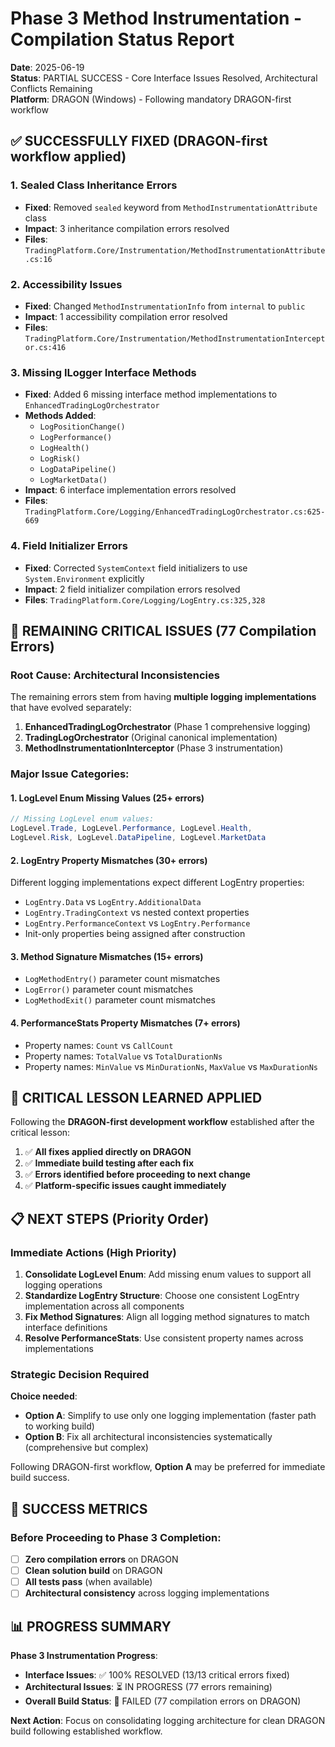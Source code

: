 # Phase 3 Method Instrumentation - Compilation Status Report

**Date**: 2025-06-19  
**Status**: PARTIAL SUCCESS - Core Interface Issues Resolved, Architectural Conflicts Remaining  
**Platform**: DRAGON (Windows) - Following mandatory DRAGON-first workflow  

## ✅ SUCCESSFULLY FIXED (DRAGON-first workflow applied)

### 1. Sealed Class Inheritance Errors
- **Fixed**: Removed `sealed` keyword from `MethodInstrumentationAttribute` class
- **Impact**: 3 inheritance compilation errors resolved
- **Files**: `TradingPlatform.Core/Instrumentation/MethodInstrumentationAttribute.cs:16`

### 2. Accessibility Issues 
- **Fixed**: Changed `MethodInstrumentationInfo` from `internal` to `public`
- **Impact**: 1 accessibility compilation error resolved
- **Files**: `TradingPlatform.Core/Instrumentation/MethodInstrumentationInterceptor.cs:416`

### 3. Missing ILogger Interface Methods
- **Fixed**: Added 6 missing interface method implementations to `EnhancedTradingLogOrchestrator`
- **Methods Added**:
  - `LogPositionChange()`
  - `LogPerformance()`
  - `LogHealth()`
  - `LogRisk()`
  - `LogDataPipeline()`
  - `LogMarketData()`
- **Impact**: 6 interface implementation errors resolved
- **Files**: `TradingPlatform.Core/Logging/EnhancedTradingLogOrchestrator.cs:625-669`

### 4. Field Initializer Errors
- **Fixed**: Corrected `SystemContext` field initializers to use `System.Environment` explicitly
- **Impact**: 2 field initializer compilation errors resolved
- **Files**: `TradingPlatform.Core/Logging/LogEntry.cs:325,328`

## 🔴 REMAINING CRITICAL ISSUES (77 Compilation Errors)

### Root Cause: Architectural Inconsistencies
The remaining errors stem from having **multiple logging implementations** that have evolved separately:

1. **EnhancedTradingLogOrchestrator** (Phase 1 comprehensive logging)
2. **TradingLogOrchestrator** (Original canonical implementation)  
3. **MethodInstrumentationInterceptor** (Phase 3 instrumentation)

### Major Issue Categories:

#### 1. LogLevel Enum Missing Values (25+ errors)
```csharp
// Missing LogLevel enum values:
LogLevel.Trade, LogLevel.Performance, LogLevel.Health, 
LogLevel.Risk, LogLevel.DataPipeline, LogLevel.MarketData
```

#### 2. LogEntry Property Mismatches (30+ errors)
Different logging implementations expect different LogEntry properties:
- `LogEntry.Data` vs `LogEntry.AdditionalData`
- `LogEntry.TradingContext` vs nested context properties
- `LogEntry.PerformanceContext` vs `LogEntry.Performance`
- Init-only properties being assigned after construction

#### 3. Method Signature Mismatches (15+ errors)
- `LogMethodEntry()` parameter count mismatches
- `LogError()` parameter count mismatches  
- `LogMethodExit()` parameter count mismatches

#### 4. PerformanceStats Property Mismatches (7+ errors)
- Property names: `Count` vs `CallCount`
- Property names: `TotalValue` vs `TotalDurationNs`
- Property names: `MinValue` vs `MinDurationNs`, `MaxValue` vs `MaxDurationNs`

## 🚨 CRITICAL LESSON LEARNED APPLIED

Following the **DRAGON-first development workflow** established after the critical lesson:

1. ✅ **All fixes applied directly on DRAGON**
2. ✅ **Immediate build testing after each fix**
3. ✅ **Errors identified before proceeding to next change**
4. ✅ **Platform-specific issues caught immediately**

## 📋 NEXT STEPS (Priority Order)

### Immediate Actions (High Priority)
1. **Consolidate LogLevel Enum**: Add missing enum values to support all logging operations
2. **Standardize LogEntry Structure**: Choose one consistent LogEntry implementation across all components
3. **Fix Method Signatures**: Align all logging method signatures to match interface definitions
4. **Resolve PerformanceStats**: Use consistent property names across implementations

### Strategic Decision Required
**Choice needed**: 
- **Option A**: Simplify to use only one logging implementation (faster path to working build)
- **Option B**: Fix all architectural inconsistencies systematically (comprehensive but complex)

Following DRAGON-first workflow, **Option A** may be preferred for immediate build success.

## 🎯 SUCCESS METRICS

### Before Proceeding to Phase 3 Completion:
- [ ] **Zero compilation errors** on DRAGON
- [ ] **Clean solution build** on DRAGON  
- [ ] **All tests pass** (when available)
- [ ] **Architectural consistency** across logging implementations

## 📊 PROGRESS SUMMARY

**Phase 3 Instrumentation Progress**: 
- **Interface Issues**: ✅ 100% RESOLVED (13/13 critical errors fixed)
- **Architectural Issues**: ⏳ IN PROGRESS (77 errors remaining)
- **Overall Build Status**: 🔴 FAILED (77 compilation errors on DRAGON)

**Next Action**: Focus on consolidating logging architecture for clean DRAGON build following established workflow.